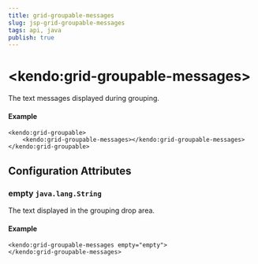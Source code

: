 ```yaml
---
title: grid-groupable-messages
slug: jsp-grid-groupable-messages
tags: api, java
publish: true
---
```


# \<kendo:grid-groupable-messages\>

The text messages displayed during grouping.

#### Example
    <kendo:grid-groupable>
        <kendo:grid-groupable-messages></kendo:grid-groupable-messages>
    </kendo:grid-groupable>

## Configuration Attributes

### empty `java.lang.String`

The text displayed in the grouping drop area.

#### Example
    <kendo:grid-groupable-messages empty="empty">
    </kendo:grid-groupable-messages>

